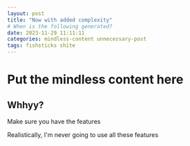 ```yaml
---
layout: post
title: "Now with added complexity"
# When is the following generated?
date: 2023-11-29 11:11:11
categories: mindless-content unnecessary-post
tags: fishsticks shite
---
```


# Put the mindless content here
## Whhyy?

Make sure you have the features

Realistically, I'm never going to use all these features 
